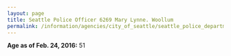 ```yaml
---
layout: page
title: Seattle Police Officer 6269 Mary Lynne. Woollum
permalink: /information/agencies/city_of_seattle/seattle_police_department/copbook/6269/
---
```


**Age as of Feb. 24, 2016:** 51
